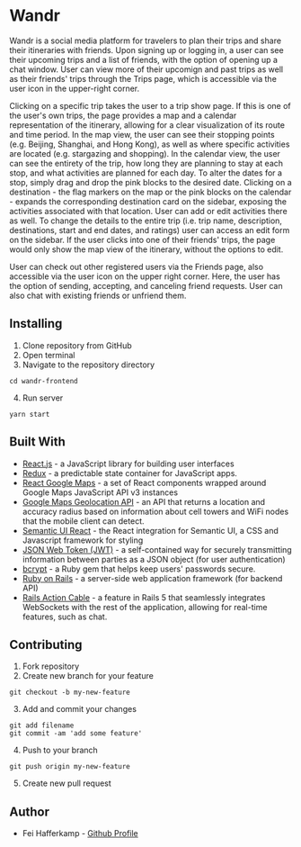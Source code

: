 # Wandr

Wandr is a social media platform for travelers to plan their trips and share their itineraries with friends. Upon signing up or logging in, a user can see their upcoming trips and a list of friends, with the option of opening up a chat window. User can view more of their upcomign and past trips as well as their friends' trips through the Trips page, which is accessible via the user icon in the upper-right corner.

Clicking on a specific trip takes the user to a trip show page. If this is one of the user's own trips, the page provides a map and a calendar representation of the itinerary, allowing for a clear visualization of its route and time period. In the map view, the user can see their stopping points (e.g. Beijing, Shanghai, and Hong Kong), as well as where specific activities are located (e.g. stargazing and shopping). In the calendar view, the user can see the entirety of the trip, how long they are planning to stay at each stop, and what activities are planned for each day. To alter the dates for a stop, simply drag and drop the pink blocks to the desired date. Clicking on a destination - the flag markers on the map or the pink blocks on the calendar - expands the corresponding destination card on the sidebar, exposing the activities associated with that location. User can add or edit activities there as well. To change the details to the entire trip (i.e. trip name, description, destinations, start and end dates, and ratings) user can access an edit form on the sidebar. If the user clicks into one of their friends' trips, the page would only show the map view of the itinerary, without the options to edit.

User can check out other registered users via the Friends page, also accessible via the user icon on the upper right corner. Here, the user has the option of sending, accepting, and canceling friend requests. User can also chat with existing friends or unfriend them.

## Installing

1.  Clone repository from GitHub
2.  Open terminal
3.  Navigate to the repository directory

```
cd wandr-frontend
```

4.  Run server

```
yarn start
```

## Built With

* [React.js](https://reactjs.org/) - a JavaScript library for building user interfaces
* [Redux](https://redux.js.org/) - a predictable state container for JavaScript apps.
* [React Google Maps](https://tomchentw.github.io/react-google-maps/) - a set of React components wrapped around Google Maps JavaScript API v3 instances
* [Google Maps Geolocation API](https://developers.google.com/maps/documentation/geolocation/intro) - an API that returns a location and accuracy radius based on information about cell towers and WiFi nodes that the mobile client can detect.
* [Semantic UI React](https://react.semantic-ui.com/introduction) - the React integration for Semantic UI, a CSS and Javascript framework for styling
* [JSON Web Token (JWT)](https://jwt.io/) - a self-contained way for securely transmitting information between parties as a JSON object (for user authentication)
* [bcrypt](https://github.com/codahale/bcrypt-ruby) - a Ruby gem that helps keep users' passwords secure.
* [Ruby on Rails](http://rubyonrails.org/) - a server-side web application framework (for backend API)
* [Rails Action Cable](http://edgeguides.rubyonrails.org/action_cable_overview.html) - a feature in Rails 5 that seamlessly integrates WebSockets with the rest of the application, allowing for real-time features, such as chat.

## Contributing

1.  Fork repository
2.  Create new branch for your feature

```
git checkout -b my-new-feature
```

3.  Add and commit your changes

```
git add filename
git commit -am 'add some feature'
```

4.  Push to your branch

```
git push origin my-new-feature
```

5.  Create new pull request

## Author

* Fei Hafferkamp - [Github Profile](https://github.com/webdev730)
